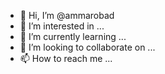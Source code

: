 - 👋 Hi, I’m @ammarobad
- 👀 I’m interested in ...
- 🌱 I’m currently learning ...
- 💞️ I’m looking to collaborate on ...
- 📫 How to reach me ...

<!---
ammarobad/ammarobad is a ✨ special ✨ repository because its `README.md` (this file) appears on your GitHub profile.
You can click the Preview link to take a look at your changes.
--->
